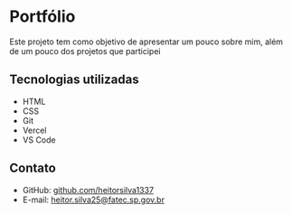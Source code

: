 # Portfólio
Este projeto tem como objetivo de apresentar um pouco sobre mim, além de um pouco dos projetos que participei

## Tecnologias utilizadas
- HTML
- CSS
- Git
- Vercel
- VS Code

## Contato

- GitHub: [github.com/heitorsilva1337](https://github.com/heitorsilva1337)
- E-mail: heitor.silva25@fatec.sp.gov.br
